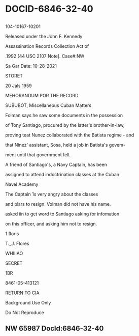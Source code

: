 # DOCID-6846-32-40

##
104-10167-10201

Released under the John F. Kennedy

Assassination Records Collection Act of

.1992 (44 USC 2107 Note]. Case#:NW

Sa Gar Date: 10-28-2021

STORET

20 Jals 1959

MEHORANDUM POR THE RECORD

SUBUBOT, Miscellaneous Cuban Matters

Folman says he saw some documents in the possession

of Tony Santiago, procured by the latter's brother-in-law,

proving teat Nunez collaborated with the Batista regime - and

that Ninez' assistant, Sosa, held a job in Batista's govem-

ment until that government fell.

A friend of Santiago's, a Navy Captain, has been

assigned to attend indoctrination classes at the Cuban

Navel Academy

The Captain 1s very angry about the classes

and plars to resign. Volman did not have his name.

asked iin to get word to Santiago asking for infomation

on this officer, and asking him not to resign.

1 floris

T._J. Flores

WHIIIAO

SECRET

1BR

8461-05-413121

RETURN TO CIA

Background Use Only

Do Not Reproduce

NW 65987 Docld:6846-32-40
---

